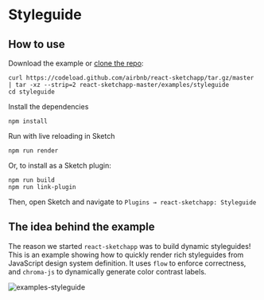 # Styleguide

## How to use
Download the example or [clone the repo](http://github.com/airbnb/react-sketchapp):
```
curl https://codeload.github.com/airbnb/react-sketchapp/tar.gz/master | tar -xz --strip=2 react-sketchapp-master/examples/styleguide
cd styleguide
```

Install the dependencies
```
npm install
```

Run with live reloading in Sketch
```
npm run render
```

Or, to install as a Sketch plugin:
```
npm run build
npm run link-plugin
```
Then, open Sketch and navigate to `Plugins → react-sketchapp: Styleguide`

## The idea behind the example

The reason we started `react-sketchapp` was to build dynamic styleguides! This is an example showing how to quickly render rich styleguides from JavaScript design system definition. It uses `flow` to enforce correctness, and `chroma-js` to dynamically generate color contrast labels.

![examples-styleguide](https://cloud.githubusercontent.com/assets/591643/24778196/2a4ef41a-1ade-11e7-9805-8d974bbfd708.png)
